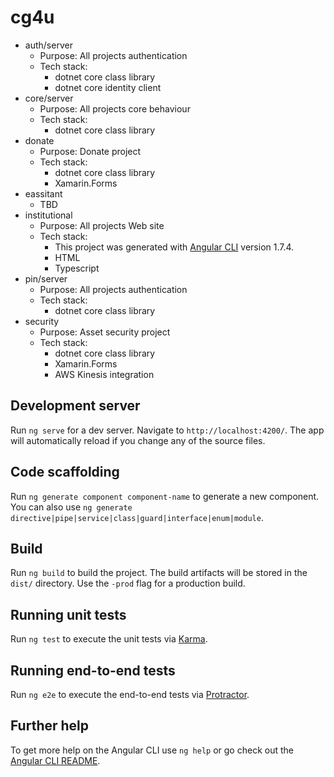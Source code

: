 # cg4u

* auth/server
    * Purpose: All projects authentication
    * Tech stack: 
        * dotnet core class library
        * dotnet core identity client
* core/server
    * Purpose: All projects core behaviour
    * Tech stack: 
        * dotnet core class library
* donate
    * Purpose: Donate project
    * Tech stack: 
        * dotnet core class library
        * Xamarin.Forms
* eassitant
    * TBD
* institutional
    * Purpose: All projects Web site
    * Tech stack: 
        * This project was generated with [Angular CLI](https://github.com/angular/angular-cli) version 1.7.4.
        * HTML
        * Typescript
* pin/server
    * Purpose: All projects authentication
    * Tech stack: 
        * dotnet core class library
* security
    * Purpose: Asset security project
    * Tech stack: 
        * dotnet core class library
        * Xamarin.Forms
        * AWS Kinesis integration



## Development server

Run `ng serve` for a dev server. Navigate to `http://localhost:4200/`. The app will automatically reload if you change any of the source files.

## Code scaffolding

Run `ng generate component component-name` to generate a new component. You can also use `ng generate directive|pipe|service|class|guard|interface|enum|module`.

## Build

Run `ng build` to build the project. The build artifacts will be stored in the `dist/` directory. Use the `-prod` flag for a production build.

## Running unit tests

Run `ng test` to execute the unit tests via [Karma](https://karma-runner.github.io).

## Running end-to-end tests

Run `ng e2e` to execute the end-to-end tests via [Protractor](http://www.protractortest.org/).

## Further help

To get more help on the Angular CLI use `ng help` or go check out the [Angular CLI README](https://github.com/angular/angular-cli/blob/master/README.md).
